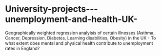 # University-projects---unemployment-and-health-UK-

Geographically weighted regression analyisis of certain illnesses (Asthma, Cancer, Depression, Diabetes, Learning disabilities, Obesity) in the UK - To what extent does mental and physical health contribute to unemployment rates in England?

